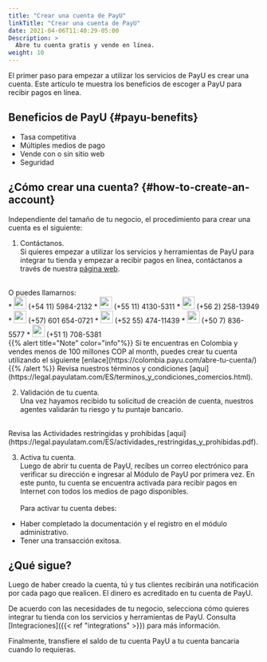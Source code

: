 ```yaml
---
title: "Crear una cuenta de PayU"
linkTitle: "Crear una cuenta de PayU"
date: 2021-04-06T11:40:29-05:00
Description: >
  Abre tu cuenta gratis y vende en línea.
weight: 10
---
```

El primer paso para empezar a utilizar los servicios de PayU es crear una cuenta. Este artículo te muestra los beneficios de escoger a PayU para recibir pagos en línea.

## Beneficios de PayU {#payu-benefits}
* Tasa competitiva
* Múltiples medios de pago
* Vende con o sin sitio web
* Seguridad

## ¿Cómo crear una cuenta? {#how-to-create-an-account}
Independiente del tamaño de tu negocio, el procedimiento para crear una cuenta es el siguiente:

1. Contáctanos.<br>
Si quieres empezar a utilizar los servicios y herramientas de PayU para integrar tu tienda y empezar a recibir pagos en línea, contáctanos a través de nuestra [página web](https://www.payu.com).<br>
<br>
O puedes llamarnos:
<br>
* <img src="/assets/Argentina.png" width="25px"/> (+54 11) 5984-2132
* <img src="/assets/Brasil.png" width="25px"/> (+55 11) 4130-5311
* <img src="/assets/Chile.png" width="25px"/> (+56 2) 258-13949
* <img src="/assets/Colombia.png" width="25px"/> (+57) 601 654-0721
* <img src="/assets/Mexico.png" width="25px"/> (+52 55) 474-11439
* <img src="/assets/Panama.png" width="25px"/> (+50 7) 836-5577
* <img src="/assets/Peru.png" width="25px"/> (+51 1) 708-5381
<br>
{{% alert title="Note" color="info"%}}
Si te encuentras en Colombia y vendes menos de 100 millones COP al month, puedes crear tu cuenta utilizando el siguiente [enlace](https://colombia.payu.com/abre-tu-cuenta/)
{{% /alert %}}
Revisa nuestros términos y condiciones [aquí](https://legal.payulatam.com/ES/terminos_y_condiciones_comercios.html).

2. Validación de tu cuenta.<br>
Una vez hayamos recibido tu solicitud de creación de cuenta, nuestros agentes validarán tu riesgo y tu puntaje bancario. <br>
<br>
Revisa las Actividades restringidas y prohibidas [aquí](https://legal.payulatam.com/ES/actividades_restringidas_y_prohibidas.pdf). 

3. Activa tu cuenta.<br>
Luego de abrir tu cuenta de PayU, recibes un correo electrónico para verificar su dirección e ingresar al Módulo de PayU por primera vez. En este punto, tu cuenta se encuentra activada para recibir pagos en Internet con todos los medios de pago disponibles.
<br><br>
Para activar tu cuenta debes:
- Haber completado la documentación y el registro en el módulo administrativo.
- Tener una transacción exitosa.

## ¿Qué sigue?
Luego de haber creado la cuenta, tú y tus clientes recibirán una notificación por cada pago que realicen. El dinero es acreditado en tu cuenta de PayU.

De acuerdo con las necesidades de tu negocio, selecciona cómo quieres integrar tu tienda con los servicios y herramientas de PayU. Consulta [Integraciones]({{< ref "integrations" >}}) para más información.

Finalmente, transfiere el saldo de tu cuenta PayU a tu cuenta bancaria cuando lo requieras.